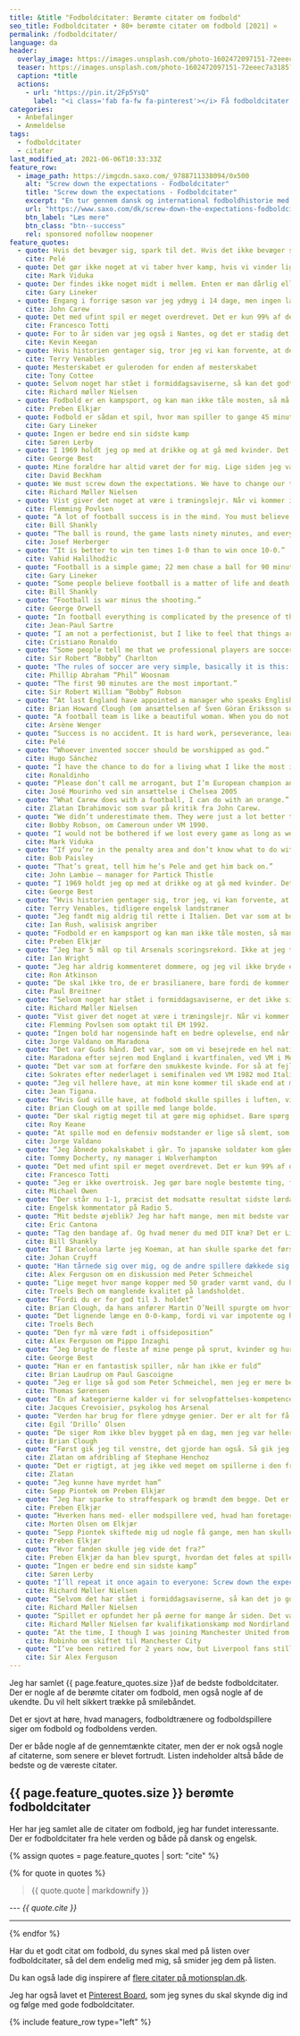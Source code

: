 ```yaml
---
title: &title "Fodboldcitater: Berømte citater om fodbold"
seo_title: Fodboldcitater • 80+ berømte citater om fodbold [2021] »
permalink: /fodboldcitater/
language: da
header:
  overlay_image: https://images.unsplash.com/photo-1602472097151-72eeec7a3185?ixid=MnwxMjA3fDB8MHxwaG90by1wYWdlfHx8fGVufDB8fHx8&ixlib=rb-1.2.1&auto=format&fit=crop&w=1900&q=5
  teaser: https://images.unsplash.com/photo-1602472097151-72eeec7a3185?ixid=MnwxMjA3fDB8MHxwaG90by1wYWdlfHx8fGVufDB8fHx8&ixlib=rb-1.2.1&auto=format&fit=crop&w=400&q=5
  caption: *title
  actions:
    - url: "https://pin.it/2Fp5YsQ"
      label: "<i class='fab fa-fw fa-pinterest'></i> Få fodboldcitater på Pinterest"
categories:
  - Anbefalinger
  - Anmeldelse
tags:
  - fodboldcitater
  - citater
last_modified_at: 2021-06-06T10:33:33Z
feature_row:
  - image_path: https://imgcdn.saxo.com/_9788711338094/0x500
    alt: "Screw down the expectations - Fodboldcitater"
    title: "Screw down the expectations - Fodboldcitater"
    excerpt: "En tur gennem dansk og international fodboldhistorie med 150 af de sjoveste, bedste og mest mindeværdige fodboldcitater. Richard Møller Nielsen er blandt andet repræsenteret med titelcitatet, som i fuld længde hedder: 'We must screw down the expectations. We have to change our tactic and play with long balls.'"
    url: "https://www.saxo.com/dk/screw-down-the-expectations-fodboldcitater_christian-mohr-boisen_epub_9788711338094"
    btn_label: "Læs mere"
    btn_class: "btn--success"
    rel: sponsored nofollow noopener
feature_quotes:
  - quote: Hvis det bevæger sig, spark til det. Hvis det ikke bevæger sig, spark til det og få det til at bevæge sig. Hvis det er for stort til at sparke til, byt det med noget mindre og spark til det.
    cite: Pelé
  - quote: Det gør ikke noget at vi taber hver kamp, hvis vi vinder ligaen
    cite: Mark Viduka
  - quote: Der findes ikke noget midt i mellem. Enten er man dårlig eller også er man god. I dag var vi midt i mellem.
    cite: Gary Lineker
  - quote: Engang i forrige sæson var jeg ydmyg i 14 dage, men ingen lagde mærke til det
    cite: John Carew
  - quote: Det med ufint spil er meget overdrevet. Det er kun 99% af de italienske fodboldspillere, der giver fodboldspillet et dårlig ry.
    cite: Francesco Totti
  - quote: For to år siden var jeg også i Nantes, og det er stadig det samme bortset fra, at alt er anderledes.
    cite: Kevin Keegan
  - quote: Hvis historien gentager sig, tror jeg vi kan forvente, at det samme sker igen.
    cite: Terry Venables
  - quote: Mesterskabet er guleroden for enden af mesterskabet
    cite: Tony Cottee
  - quote: Selvom noget har stået i formiddagsaviserne, så kan det godt engang imellem være sandt
    cite: Richard møller Nielsen
  - quote: Fodbold er en kampsport, og kan man ikke tåle mosten, så må man sgu spille ludo
    cite: Preben Elkjær
  - quote: Fodbold er sådan et spil, hvor man spiller to gange 45 minutter, og så vinder tyskerne til sidst.
    cite: Gary Lineker
  - quote: Ingen er bedre end sin sidste kamp
    cite: Søren Lerby
  - quote: I 1969 holdt jeg op med at drikke og at gå med kvinder. Det er de værste 20 minutter i mit liv
    cite: George Best
  - quote: Mine forældre har altid været der for mig. Lige siden jeg var syv år
    cite: David Beckham
  - quote: We must screw down the expectations. We have to change our tactic and play with long balls
    cite: Richard Møller Nielsen
  - quote: Vist giver det noget at være i træningslejr. Når vi kommer i gang ovre i Sverige, skulle vi alle kunne holde til 90 minutter - 30 minutter mod England, 30 minutter mod Sverige og 30 minutter mod Frankrig
    cite: Flemming Povlsen
  - quote: “A lot of football success is in the mind. You must believe that you are the best and then make sure that you are.”
    cite: Bill Shankly
  - quote: “The ball is round, the game lasts ninety minutes, and everything else is just theory.”
    cite: Josef Herberger
  - quote: “It is better to win ten times 1-0 than to win once 10-0.”
    cite: Vahid Halilhodžic
  - quote: “Football is a simple game; 22 men chase a ball for 90 minutes and at the end, the Germans win.”
    cite: Gary Lineker
  - quote: “Some people believe football is a matter of life and death, I am very disappointed with that attitude. I can assure you it is much, much more important than that.”
    cite: Bill Shankly
  - quote: “Football is war minus the shooting.”
    cite: George Orwell
  - quote: “In football everything is complicated by the presence of the opposite team.”
    cite: Jean-Paul Sartre
  - quote: “I am not a perfectionist, but I like to feel that things are done well. More important than that, I feel an endless need to learn, to improve, to evolve, not only to please the coach and the fans, but also to feel satisfied with myself. It is my conviction that here are no limits to learning, and that it can never stop, no matter what our age.”
    cite: Cristiano Ronaldo
  - quote: “Some people tell me that we professional players are soccer slaves. Well, if this is slavery, give me a life sentence.”
    cite: Sir Robert “Bobby” Charlton
  - quote: "The rules of soccer are very simple, basically it is this: If it moves, kick it. If it doesn’t move, kick it until it does."
    cite: Phillip Abraham “Phil” Woosnam
  - quote: “The first 90 minutes are the most important.”
    cite: Sir Robert William “Bobby” Robson
  - quote: “At last England have appointed a manager who speaks English better than the players.”
    cite: Brian Howard Clough (om ansættelsen af Sven Göran Eriksson som engelsk landstræner)
  - quote: “A football team is like a beautiful woman. When you do not tell her, she forgets she is beautiful.”
    cite: Arsène Wenger
  - quote: “Success is no accident. It is hard work, perseverance, learning, studying, sacrifice and most of all, love of what you are doing or learning to do.”
    cite: Pelé
  - quote: “Whoever invented soccer should be worshipped as god.”
    cite: Hugo Sánchez
  - quote: “I have the chance to do for a living what I like the most in life, and that’s playing football. I can make people happy and enjoy myself at the same time.”
    cite: Ronaldinho
  - quote: “Please don’t call me arrogant, but I’m European champion and I think I’m a special one.”
    cite: José Mourinho ved sin ansættelse i Chelsea 2005
  - quote: “What Carew does with a football, I can do with an orange.”
    cite: Zlatan Ibrahimovic som svar på kritik fra John Carew.
  - quote: “We didn’t underestimate them. They were just a lot better than we thought.”
    cite: Bobby Robson, om Cameroun under VM 1990.
  - quote: “I would not be bothered if we lost every game as long as we won the league.”
    cite: Mark Viduka
  - quote: “If you’re in the penalty area and don’t know what to do with the ball, put it in the net and we’ll discuss the options later.”
    cite: Bob Paisley
  - quote: “That’s great, tell him he’s Pele and get him back on.”
    cite: John Lambie – manager for Partick Thistle
  - quote: “I 1969 holdt jeg op med at drikke og at gå med kvinder. Det er de værste 20 minutter i mit liv.”
    cite: George Best
  - quote: “Hvis historien gentager sig, tror jeg, vi kan forvente, at det samme sker igen”
    cite: Terry Venables, tidligere engelsk landstræner
  - quote: “Jeg fandt mig aldrig til rette i Italien. Det var som at bo i et fremmed land.”
    cite: Ian Rush, walisisk angriber
  - quote: “Fodbold er en kampsport og kan man ikke tåle mosten, så man sgu’ spille ludo.”
    cite: Preben Elkjær
  - quote: “Jeg har 5 mål op til Arsenals scoringsrekord. Ikke at jeg tæller…”
    cite: Ian Wright
  - quote: “Jeg har aldrig kommenteret dommere, og jeg vil ikke bryde en livslang vane p.g.a. denne skiderik”
    cite: Ron Atkinson
  - quote: “De skal ikke tro, de er brasilianere, bare fordi de kommer fra Brasilien”
    cite: Paul Breitner
  - quote: “Selvom noget har stået i formiddagsaviserne, er det ikke sikkert, at det ikke er sandt”
    cite: Richard Møller Nielsen
  - quote: “Vist giver det noget at være i træningslejr. Når vi kommer i gang ovre i Sverige, skulle vi alle kunne holde til 90 minutter – 30 minutter mod England, 30 minutter mod Sverige og 30 minutter mod Frankrig.”
    cite: Flemming Povlsen som optakt til EM 1992.
  - quote: “Ingen bold har nogensinde haft en bedre oplevelse, end når den var ved hans venstrefod”
    cite: Jorge Valdano om Maradona
  - quote: “Det var Guds hånd. Det var, som om vi besejrede en hel nation og ikke bare et fodboldhold”
    cite: Maradona efter sejren mod England i kvartfinalen, ved VM i Mexico i 1986.
  - quote: “Det var som at forfære den smukkeste kvinde. For så at fejle i selve øjeblikket, du havde gjort det hele for.”
    cite: Sokrates efter nederlaget i semifinalen ved VM 1982 mod Italien.
  - quote: “Jeg vil hellere have, at min kone kommer til skade end at mine spillere gør”
    cite: Jean Tigana.
  - quote: “Hvis Gud ville have, at fodbold skulle spilles i luften, ville han have lagt græs deroppe.”
    cite: Brian Clough om at spille med lange bolde.
  - quote: “Der skal rigtig meget til at gøre mig ophidset. Bare spørg min kone.”
    cite: Roy Keane
  - quote: “At spille mod en defensiv modstander er lige så slemt, som at elske med et træ.”
    cite: Jorge Valdano
  - quote: “Jeg åbnede pokalskabet i går. To japanske soldater kom gående ud.”
    cite: Tommy Docherty, ny manager i Wolverhampton
  - quote: “Det med ufint spil er meget overdrevet. Det er kun 99% af de italienske fodboldspillere, som giver de andre et dårligt rygte.”
    cite: Francesco Totti
  - quote: “Jeg er ikke overtroisk. Jeg gør bare nogle bestemte ting, fordi jeg er bange for, at der sker noget, hvis jeg ikke gør dem.”
    cite: Michael Owen
  - quote: “Der står nu 1-1, præcist det modsatte resultat sidste lørdag.”
    cite: Engelsk kommentator på Radio 5.
  - quote: “Mit bedste øjeblik? Jeg har haft mange, men mit bedste var, da jeg sparkede hooliganen.”
    cite: Eric Cantona
  - quote: “Tag den bandage af. Og hvad mener du med DIT knæ? Det er Liverpools knæ.”
    cite: Bill Shankly
  - quote: “I Barcelona lærte jeg Koeman, at han skulle sparke det første frispark ind i muren, så hårdt han overhovedet kunne. Næste gang var spillerne i muren så kloge nok til ikke at komme styrtende frem mod bolden igen.”
    cite: Johan Cruyff
  - quote: "Han tårnede sig over mig, og de andre spillere dækkede sig for øjnene. Jeg kiggede op på ham og tænkte: ‘Hvis han slår mig er jeg død’."
    cite: Alex Ferguson om en diskussion med Peter Schmeichel
  - quote: “Lige meget hvor mange kopper med 50 grader varmt vand, du hælder sammen, så får du det ikke til at koge.”
    cite: Troels Bech om manglende kvalitet på landsholdet.
  - quote: “Fordi du er for god til 3. holdet”
    cite: Brian Clough, da hans anfører Martin O’Neill spurgte om hvorfor han var sat på 2. holdet.
  - quote: “Det lignende længe en 0-0-kamp, fordi vi var impotente og havde en metroseksuel boldmassage, som var kønsløs hen over midten.”
    cite: Troels Bech
  - quote: “Den fyr må være født i offsideposition”
    cite: Alex Ferguson om Pippo Inzaghi
  - quote: “Jeg brugte de fleste af mine penge på sprut, kvinder og hurtige biler, resten ødslede jeg væk”
    cite: George Best
  - quote: “Han er en fantastisk spiller, når han ikke er fuld”
    cite: Brian Laudrup om Paul Gascoigne
  - quote: “Jeg er lige så god som Peter Schmeichel, men jeg er mere beskeden af natur”
    cite: Thomas Sørensen
  - quote: “En af kategorierne kalder vi for selvopfattelses-kompetence, dvs. hvor god spilleren selv tror, han er. På en skala op til 9, fik Bendtner 10. Vi har aldrig set det før. Pat Rice sad ved siden af mig, og han kunne ikke stoppe med at grine. Når Bendtner misser en chance, er han altid fuldstændig overbevist om, at det ikke er hans skyld. Man kan sige, at det er et problem, og det kan det til en vis grad være. Men du kan også se det på den måde, at denne fyr har en bemærkelsesværdig evne til at komme tilbage efter nederlag.”
    cite: Jacques Crevoisier, psykolog hos Arsenal
  - quote: “Verden har brug for flere ydmyge genier. Der er alt for få af os.”
    cite: Egil ‘Drillo’ Olsen
  - quote: “De siger Rom ikke blev bygget på en dag, men jeg var heller ikke sat til at udføre jobbet.”
    cite: Brian Clough
  - quote: “Først gik jeg til venstre, det gjorde han også. Så gik jeg til højre, det gjorde han også. Så gik jeg til venstre igen, og han gik ud for at købe en hotdog.”
    cite: Zlatan om afdribling af Stephane Henchoz
  - quote: “Det er rigtigt, at jeg ikke ved meget om spillerne i den franske liga, men du kan være sikker på, at de ved hvem jeg er.”
    cite: Zlatan
  - quote: “Jeg kunne have myrdet ham”
    cite: Sepp Piontek om Preben Elkjær
  - quote: “Jeg har sparke to straffespark og brændt dem begge. Det er rutinen der gør det.”
    cite: Preben Elkjær
  - quote: “Hverken hans med- eller modspillere ved, hvad han foretager sig, så det siger sig selv, at det er en spiller man ikke kan dække op for.”
    cite: Morten Olsen om Elkjær
  - quote: “Sepp Piontek skiftede mig ud nogle få gange, men han skulle også have lov til at lave fejl.”
    cite: Preben Elkjær
  - quote: “Hvor fanden skulle jeg vide det fra?”
    cite: Preben Elkjær da han blev spurgt, hvordan det føles at spille en dårlig kamp
  - quote: “Ingen er bedre end sin sidste kamp”
    cite: Søren Lerby
  - quote: "I’ll repeat it once again to everyone: Screw down the expectations. Then you will not be disappointed."
    cite: Richard Møller Nielsen
  - quote: “Selvom det har stået i formiddagsaviserne, så kan det jo godt engang imellem være sandt”
    cite: Richard Møller Nielsen
  - quote: “Spillet er opfundet her på øerne for mange år siden. Det var på de tidspunkter, hvor en mand var en mand, og en bøsse var noget, man gik på jagt med.”
    cite: Richard Møller Nielsen før kvalifikationskamp mod Nordirland
  - quote: “At the time, I though I was joining Manchester United from Real Madrid. I wasn’t aware there was another Manchester Club”
    cite: Robinho om skiftet til Manchester City
  - quote: “I’ve been retired for 2 years now, but Liverpool fans still find every opportunity to talk about me. They call me bacon face, they call me red ose, but we all know they would have loved to have had a manager like me. And that’s a fact.”
    cite: Sir Alex Ferguson
---
```


Jeg har samlet {{ page.feature_quotes.size }}af de bedste fodboldcitater. Der er nogle af de berømte citater om fodbold, men også nogle af de ukendte. Du vil helt sikkert trække på smilebåndet.

Det er sjovt at høre, hvad managers, fodboldtrænere og fodboldspillere siger om fodbold og fodboldens verden.

Der er både nogle af de gennemtænkte citater, men der er nok også nogle af citaterne, som senere er blevet fortrudt. Listen indeholder altså både de bedste og de væreste citater.

## {{ page.feature_quotes.size }} berømte fodboldcitater

Her har jeg samlet alle de citater om fodbold, jeg har fundet interessante. Der er fodboldcitater fra hele verden og både på dansk og engelsk.

{% assign quotes = page.feature_quotes | sort: "cite" %}

{% for quote in quotes %}
> {{ quote.quote | markdownify }}

--- <cite>{{ quote.cite }}</cite>

***
{% endfor %}

Har du et godt citat om fodbold, du synes skal med på listen over fodboldcitater, så del dem endelig med mig, så smider jeg dem på listen.

Du kan også lade dig inspirere af [flere citater på motionsplan.dk](https://www.motionsplan.dk/citater-om-at-kaempe/).

Jeg har også lavet et [Pinterest Board](https://pin.it/2Fp5YsQ), som jeg synes du skal skynde dig ind og følge med gode fodboldcitater.

{% include feature_row type="left" %}
